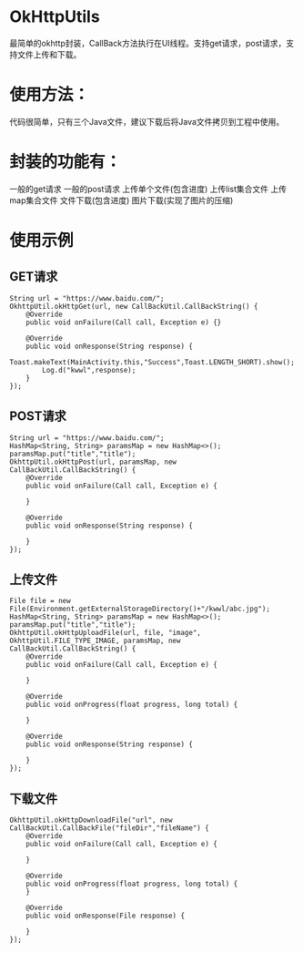 # OkHttpUtils
最简单的okhttp封装，CallBack方法执行在UI线程。支持get请求，post请求，支持文件上传和下载。

# 使用方法：
代码很简单，只有三个Java文件，建议下载后将Java文件拷贝到工程中使用。

# 封装的功能有：
一般的get请求
一般的post请求
上传单个文件(包含进度)
上传list集合文件
上传map集合文件
文件下载(包含进度)
图片下载(实现了图片的压缩)

# 使用示例
## GET请求
    String url = "https://www.baidu.com/";
    OkhttpUtil.okHttpGet(url, new CallBackUtil.CallBackString() {
        @Override
        public void onFailure(Call call, Exception e) {}

        @Override
        public void onResponse(String response) {
            Toast.makeText(MainActivity.this,"Success",Toast.LENGTH_SHORT).show();
            Log.d("kwwl",response);
        }
    });
## POST请求
    String url = "https://www.baidu.com/";
    HashMap<String, String> paramsMap = new HashMap<>();
    paramsMap.put("title","title");
    OkhttpUtil.okHttpPost(url, paramsMap, new CallBackUtil.CallBackString() {
        @Override
        public void onFailure(Call call, Exception e) {

        }

        @Override
        public void onResponse(String response) {

        }
    });

## 上传文件
    File file = new File(Environment.getExternalStorageDirectory()+"/kwwl/abc.jpg");
    HashMap<String, String> paramsMap = new HashMap<>();
    paramsMap.put("title","title");
    OkhttpUtil.okHttpUploadFile(url, file, "image", OkhttpUtil.FILE_TYPE_IMAGE, paramsMap, new CallBackUtil.CallBackString() {
        @Override
        public void onFailure(Call call, Exception e) {

        }

        @Override
        public void onProgress(float progress, long total) {

        }

        @Override
        public void onResponse(String response) {

        }
    });

## 下载文件
    OkhttpUtil.okHttpDownloadFile("url", new CallBackUtil.CallBackFile("fileDir","fileName") {
        @Override
        public void onFailure(Call call, Exception e) {

        }

        @Override
        public void onProgress(float progress, long total) {
        }

        @Override
        public void onResponse(File response) {

        }
    });
















